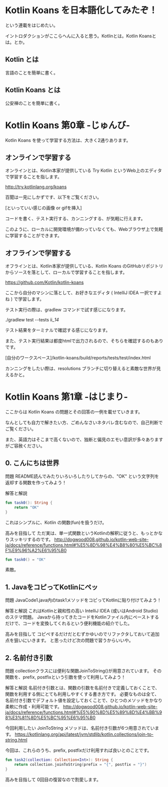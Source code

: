 # Kotlin Koans を日本語化してみたぞ！

という連載をはじめたい。

イントロダクションがここらへんに入ると思う。Kotlinとは。Kotlin Koansとは。とか。


## Kotlin とは

言語のことを簡単に書く。


## Kotlin Koans とは

公安禅のことを簡単に書く。


# Kotlin Koans 第0章 -じゅんび-

Kotlin Koans を使って学習する方法は、大きく2通りあります。


## オンラインで学習する

オンラインとは、Kotlin本家が提供している Try Kotlin というWeb上のエディタで学習することを指します。

http://try.kotlinlang.org/koans

百聞は一見にしかずです、以下をご覧ください。

[といっていい感じの画像 or gifを挿入]

コードを書く、テスト実行する、カンニングする、が気軽に行えます。

このように、ローカルに開発環境が備わっていなくても、Webブラウザ上で気軽に学習することができます。


## オフラインで学習する

オフラインとは、Kotlin本家が提供している、Kotlin Koans のGitHubリポジトリからソースを落として、ローカルで学習することを指します。

https://github.com/Kotlin/kotlin-koans

ここから自分のマシンに落として、お好きなエディタ ( IntelliJ IDEA 一択ですよね ) で学習します。

テスト実行の際は、gradlew コマンドで試す感じになります。

./gradlew test --tests ii_*14*

テスト結果をターミナルで確認する感じになります。

また、テスト実行結果は都度htmlで出力されるので、そちらを確認するのもありです。

[自分のワークスペース]/kotlin-koans/build/reports/tests/test/index.html

カンニングをしたい際は、resolutions ブランチに切り替えると素敵な世界が見えるかと。


# Kotlin Koans 第1章 -はじまり-

ここからは Kotlin Koans の問題とその回答の一例を載せていきます。

なんとしても自力で解きたい方、ごめんなさいネタバレ含むなので、自己判断でご覧ください。

また、英語力はそこまで高くないので、独断と偏見のエモい意訳が多々ありますがご容赦ください。


## 0. こんにちは世界

問題
README読んでみたりいろいろしたりしてからの、"OK" という文字列を返却する関数を作ってみよう！

解答と解説
```kotlin
fun task0(): String {
    return "OK"
}
```
これはシンプルに、Kotlin の関数(fun)を扱うだけ。

高みを目指して
ただ実は、単一式関数というKotlinの解釈に従うと、もっとかなりスッキリするのです。
http://dogwood008.github.io/kotlin-web-site-ja/docs/reference/functions.html#%E5%8D%98%E4%B8%80%E5%BC%8F%E9%96%A2%E6%95%B0
```kotlin
fun task0() = "OK"
```
素敵。

## 1. JavaをコピってKotlinにペッ

問題
JavaCode1.java内のtask1メソッドをコピってKotlinに貼り付けてみよう！

解答と解説
これはKotlinと親和性の高い IntelliJ IDEA (或いはAndroid Studio) のステマ問題。
Javaから持ってきたコードをKotlinファイル内にペーストするだけで、コードを変換してくれるという便利機能の紹介でした。

高みを目指して
コピペするだけだとむずかゆいのでリファクタしておいて追加点を狙いにいきます。
と思ったけど次の問題で習うからいいや。

## 2. 名前付き引数

問題
collectionクラスには便利な関数JoinToString()が用意されています。
その関数を、prefix, postfixという引数を使って利用してみよう！

解答と解説
名前付き引数とは、関数の引数を名前付きで定義しておくことで、関数を利用する側にとても利用しやすくする書き方です。
必要なものは全て、名前付き引数でデフォルト値を設定しておくことで、ひとつのメソッドをかなり柔軟に作成・利用可能です。
http://dogwood008.github.io/kotlin-web-site-ja/docs/reference/functions.html#%E5%90%8D%E5%89%8D%E4%BB%98%E3%81%8D%E5%BC%95%E6%95%B0

今回利用したい JoinToString メソッドは、名前付き引数が6つ用意されています。
https://kotlinlang.org/api/latest/jvm/stdlib/kotlin.collections/join-to-string.html

今回は、これらのうち、prefix, postfixだけ利用すれば良いとのことです。
```kotlin
fun task2(collection: Collection<Int>): String {
    return collection.joinToString(prefix = "{", postfix = "}")
}
```

高みを目指して
0回目の復習なので割愛します。



